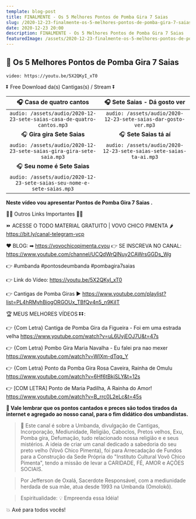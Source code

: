 ```yaml
---
template: blog-post
title: FINALMENTE - Os 5 Melhores Pontos de Pomba Gira 7 Saias
slug: /2020-12-23-finalmente-os-5-melhores-pontos-de-pomba-gira-7-saias
date: 2020-12-23 20:00
description: FINALMENTE - Os 5 Melhores Pontos de Pomba Gira 7 Saias
featuredImage: /assets/2020-12-23-finalmente-os-5-melhores-pontos-de-pomba-gira-7-saias.jpg
---
```

## **👊 Os 5 Melhores Pontos de Pomba Gira 7 Saias**

<!-- #1: Embed through web URL -->
`video: https://youtu.be/5X2QKyI_xT0`

⏬ Free Download da(s) Cantigas(s) / Stream ⏬

|🎧 __Casa de quatro cantos__|🎧 __Sete Saias - Dá gosto ver__|
| :---: | :---: |
|`audio: /assets/audio/2020-12-23-sete-saias-casa-de-quatro-cantos.mp3`|`audio: /assets/audio/2020-12-23-sete-saias-dar-gosto-ver.mp3`|
|🎧 __Gira gira Sete Saias__|🎧 __Sete Saias tá aí__|
|`audio: /assets/audio/2020-12-23-sete-saias-gira-gira-sete-saia.mp3`|`audio: /assets/audio/2020-12-23-sete-saias-sete-saias-ta-ai.mp3`|
|🎧 __Seu nome é Sete Saias__||
|`audio: /assets/audio/2020-12-23-sete-saias-seu-nome-e-sete-saias.mp3`||

**Neste vídeo vou apresentar Pontos de Pomba Gira 7 Saias .**

🔽🔽 Outros Links Importantes 🔽🔽

⏩ ACESSE O TODO MATERIAL GRATUITO | VOVO CHICO PIMENTA 🌶
https://bit.ly/canal-telegram-vcp

❤ BLOG: ➡ https://vovochicopimenta.cyou
👉 SE INSCREVA NO CANAL: https://www.youtube.com/channel/UCQdWrQlNuy2CAWrsGGDs_Wg

👉 #umbanda #pontosdeumbanda #pombagira7saias

👉 Link do Vídeo: 
https://youtu.be/5X2QKyI_xT0

👉 Cantigas de Pomba Giras
▶ https://www.youtube.com/playlist?list=PL4hRMyhBiogORGOUx_TBfQv4n5_n9KiIT

🏆 MEUS MELHORES VÍDEOS ⏬⏬:

👉 {Com Letra} Cantiga de Pomba Gira da Figueira - Foi em uma estrada velha
https://www.youtube.com/watch?v=uL6UyjEOJ7U&t=47s

👉 {Com Letra} Pombo Gira Maria Navalha - Eu falei pra nao mexer
https://www.youtube.com/watch?v=WIXm-dTqq_Y

👉 {Com Letra} Ponto da Pomba Gira Rosa Caveira, Rainha de Omulu
https://www.youtube.com/watch?v=6Hf6tBkjSLY&t=12s

👉 [COM LETRA] Ponto de Maria Padilha, A Rainha do Amor!
https://www.youtube.com/watch?v=B_rrc0L2eLc&t=45s

**🔴 Vale lembrar que os pontos cantados e preces são todos tirados da internet e agregado ao nosso canal, para o fim didático dos umbandistas.**

>🙏 Este canal é sobre a Umbanda, divulgação de Cantigas, Incorporação, Mediunidade, Religião, Caboclos, Pretos velhos, Exu, Pomba gira, Defumação, tudo relacionado nossa religião e  e seus mistérios.
A ideia de criar um canal dedicado a sabedoria do seu preto velho (Vovô Chico Pimenta), foi para Arrecadação de Fundos para a Construção da Sede Própria do "Instituto Cultural Vovô Chico Pimenta", tendo a missão de levar a CARIDADE, FÉ, AMOR e AÇÕES SOCIAIS.

>Por Jefferson de Oxalá, Sacerdote Responsável, com a mediunidade herdada de sua mãe, atua desde 1993 na Umbanda (Omolokô).

>Espiritualidade: 💡 Empreenda essa Idéia!

💥 Axé para todos vocês!